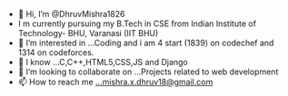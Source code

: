 - 👋 Hi, I’m @DhruvMishra1826
- I m currently pursuing my B.Tech in CSE from Indian Institute of Technology- BHU, Varanasi (IIT BHU)
- 👀 I’m interested in ...Coding and i am 4 start (1839) on codechef and 1314 on codeforces.
- 🌱 I know ...C,C++,HTML5,CSS,JS and Django
- 💞️ I’m looking to collaborate on ...Projects related to web development
- 📫 How to reach me ...mishra.x.dhruv18@gmail.com

<!---
DhruvMishra1826/DhruvMishra1826 is a ✨ special ✨ repository because its `README.md` (this file) appears on your GitHub profile.
You can click the Preview link to take a look at your changes.
--->
